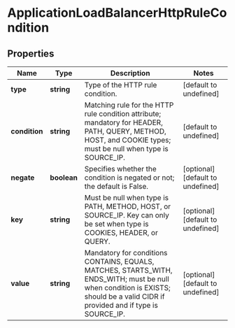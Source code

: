# ApplicationLoadBalancerHttpRuleCondition

## Properties
| Name | Type | Description | Notes |
| ------------ | ------------- | ------------- | ------------- |
| **type** | **string** | Type of the HTTP rule condition. | [default to undefined] |
| **condition** | **string** | Matching rule for the HTTP rule condition attribute; mandatory for HEADER, PATH, QUERY, METHOD, HOST, and COOKIE types; must be null when type is SOURCE_IP. | [default to undefined] |
| **negate** | **boolean** | Specifies whether the condition is negated or not; the default is False. | [optional] [default to undefined] |
| **key** | **string** | Must be null when type is PATH, METHOD, HOST, or SOURCE_IP. Key can only be set when type is COOKIES, HEADER, or QUERY. | [optional] [default to undefined] |
| **value** | **string** | Mandatory for conditions CONTAINS, EQUALS, MATCHES, STARTS_WITH, ENDS_WITH; must be null when condition is EXISTS; should be a valid CIDR if provided and if type is SOURCE_IP. | [optional] [default to undefined] |


